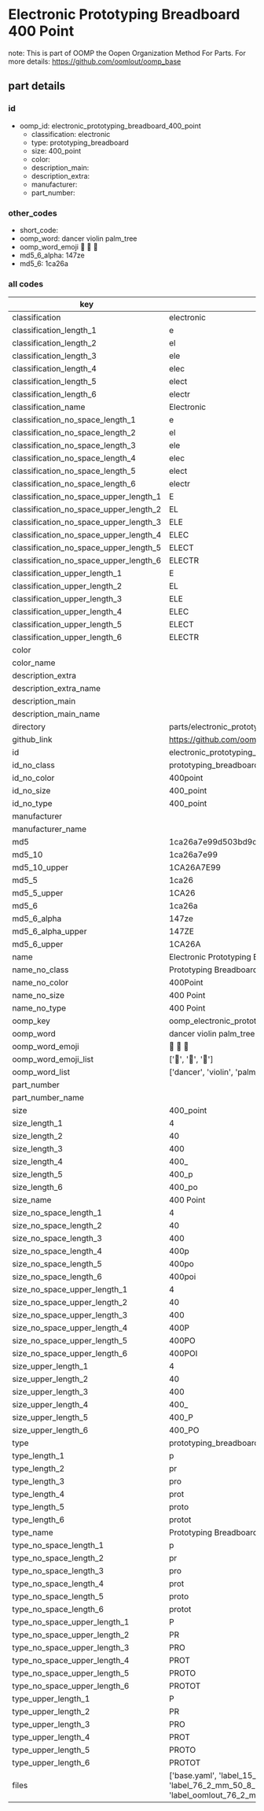 # Electronic Prototyping Breadboard 400 Point  

note: This is part of OOMP the Oopen Organization Method For Parts. For more details: https://github.com/oomlout/oomp_base

##  part details





### id
* oomp_id: electronic_prototyping_breadboard_400_point
  * classification: electronic
  * type: prototyping_breadboard
  * size: 400_point
  * color: 
  * description_main: 
  * description_extra: 
  * manufacturer: 
  * part_number: 

### other_codes
* short_code: 
* oomp_word: dancer violin palm_tree
* oomp_word_emoji :dancer: :violin: :palm_tree:
* md5_6_alpha: 147ze
* md5_6: 1ca26a

### all codes 
| key | value |  
| --- | --- |  
| classification | electronic |  
| classification_length_1 | e |  
| classification_length_2 | el |  
| classification_length_3 | ele |  
| classification_length_4 | elec |  
| classification_length_5 | elect |  
| classification_length_6 | electr |  
| classification_name | Electronic |  
| classification_no_space_length_1 | e |  
| classification_no_space_length_2 | el |  
| classification_no_space_length_3 | ele |  
| classification_no_space_length_4 | elec |  
| classification_no_space_length_5 | elect |  
| classification_no_space_length_6 | electr |  
| classification_no_space_upper_length_1 | E |  
| classification_no_space_upper_length_2 | EL |  
| classification_no_space_upper_length_3 | ELE |  
| classification_no_space_upper_length_4 | ELEC |  
| classification_no_space_upper_length_5 | ELECT |  
| classification_no_space_upper_length_6 | ELECTR |  
| classification_upper_length_1 | E |  
| classification_upper_length_2 | EL |  
| classification_upper_length_3 | ELE |  
| classification_upper_length_4 | ELEC |  
| classification_upper_length_5 | ELECT |  
| classification_upper_length_6 | ELECTR |  
| color |  |  
| color_name |  |  
| description_extra |  |  
| description_extra_name |  |  
| description_main |  |  
| description_main_name |  |  
| directory | parts/electronic_prototyping_breadboard_400_point |  
| github_link | https://github.com/oomlout/oomlout_oomp_part_src/tree/main/parts/electronic_prototyping_breadboard_400_point |  
| id | electronic_prototyping_breadboard_400_point |  
| id_no_class | prototyping_breadboard_400_point |  
| id_no_color | 400point |  
| id_no_size | 400_point |  
| id_no_type | 400_point |  
| manufacturer |  |  
| manufacturer_name |  |  
| md5 | 1ca26a7e99d503bd9dfb7c5add23faa1 |  
| md5_10 | 1ca26a7e99 |  
| md5_10_upper | 1CA26A7E99 |  
| md5_5 | 1ca26 |  
| md5_5_upper | 1CA26 |  
| md5_6 | 1ca26a |  
| md5_6_alpha | 147ze |  
| md5_6_alpha_upper | 147ZE |  
| md5_6_upper | 1CA26A |  
| name | Electronic Prototyping Breadboard 400 Point |  
| name_no_class | Prototyping Breadboard 400 Point |  
| name_no_color | 400Point |  
| name_no_size | 400 Point |  
| name_no_type | 400 Point |  
| oomp_key | oomp_electronic_prototyping_breadboard_400_point |  
| oomp_word | dancer violin palm_tree |  
| oomp_word_emoji | :dancer: :violin: :palm_tree: |  
| oomp_word_emoji_list | [':dancer:', ':violin:', ':palm_tree:'] |  
| oomp_word_list | ['dancer', 'violin', 'palm_tree'] |  
| part_number |  |  
| part_number_name |  |  
| size | 400_point |  
| size_length_1 | 4 |  
| size_length_2 | 40 |  
| size_length_3 | 400 |  
| size_length_4 | 400_ |  
| size_length_5 | 400_p |  
| size_length_6 | 400_po |  
| size_name | 400 Point |  
| size_no_space_length_1 | 4 |  
| size_no_space_length_2 | 40 |  
| size_no_space_length_3 | 400 |  
| size_no_space_length_4 | 400p |  
| size_no_space_length_5 | 400po |  
| size_no_space_length_6 | 400poi |  
| size_no_space_upper_length_1 | 4 |  
| size_no_space_upper_length_2 | 40 |  
| size_no_space_upper_length_3 | 400 |  
| size_no_space_upper_length_4 | 400P |  
| size_no_space_upper_length_5 | 400PO |  
| size_no_space_upper_length_6 | 400POI |  
| size_upper_length_1 | 4 |  
| size_upper_length_2 | 40 |  
| size_upper_length_3 | 400 |  
| size_upper_length_4 | 400_ |  
| size_upper_length_5 | 400_P |  
| size_upper_length_6 | 400_PO |  
| type | prototyping_breadboard |  
| type_length_1 | p |  
| type_length_2 | pr |  
| type_length_3 | pro |  
| type_length_4 | prot |  
| type_length_5 | proto |  
| type_length_6 | protot |  
| type_name | Prototyping Breadboard |  
| type_no_space_length_1 | p |  
| type_no_space_length_2 | pr |  
| type_no_space_length_3 | pro |  
| type_no_space_length_4 | prot |  
| type_no_space_length_5 | proto |  
| type_no_space_length_6 | protot |  
| type_no_space_upper_length_1 | P |  
| type_no_space_upper_length_2 | PR |  
| type_no_space_upper_length_3 | PRO |  
| type_no_space_upper_length_4 | PROT |  
| type_no_space_upper_length_5 | PROTO |  
| type_no_space_upper_length_6 | PROTOT |  
| type_upper_length_1 | P |  
| type_upper_length_2 | PR |  
| type_upper_length_3 | PRO |  
| type_upper_length_4 | PROT |  
| type_upper_length_5 | PROTO |  
| type_upper_length_6 | PROTOT |  
| files | ['base.yaml', 'label_15_mm_30_mm.pdf', 'label_15_mm_30_mm.svg', 'label_76_2_mm_50_8_mm.pdf', 'label_76_2_mm_50_8_mm.svg', 'label_oomlout_76_2_mm_50_8_mm.pdf', 'label_oomlout_76_2_mm_50_8_mm.svg', 'readme.md', 'working.yaml'] |  
